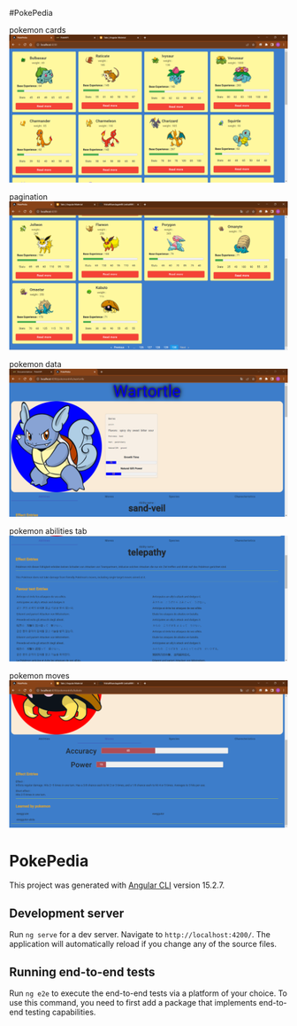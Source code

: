 #PokePedia


pokemon cards
![Alt Text](https://github.com/VishalKhandagale88/PokePedia/blob/main/PokePedia/Screenshot%202023-10-22%20063058.png)


pagination
![Alt Text](https://github.com/VishalKhandagale88/PokePedia/blob/main/PokePedia/Screenshot%202023-10-22%20072133.png)


pokemon data
![Alt Text](https://github.com/VishalKhandagale88/PokePedia/blob/main/PokePedia/pokemonIf-pokemonname.png)


pokemon abilities tab
![Alt Text](https://github.com/VishalKhandagale88/PokePedia/blob/main/PokePedia/Screenshot%202023-10-22%20072224.png)


pokemon moves
![Alt Text](https://github.com/VishalKhandagale88/PokePedia/blob/main/PokePedia/Screenshot%202023-10-22%20072248.png)


# PokePedia

This project was generated with [Angular CLI](https://github.com/angular/angular-cli) version 15.2.7.


## Development server

Run `ng serve` for a dev server. Navigate to `http://localhost:4200/`. The application will automatically reload if you change any of the source files.



## Running end-to-end tests

Run `ng e2e` to execute the end-to-end tests via a platform of your choice. To use this command, you need to first add a package that implements end-to-end testing capabilities.
